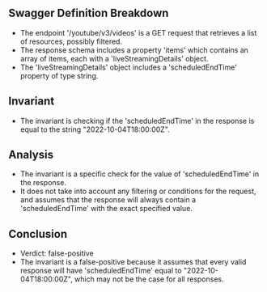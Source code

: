 ## Swagger Definition Breakdown
- The endpoint '/youtube/v3/videos' is a GET request that retrieves a list of resources, possibly filtered.
- The response schema includes a property 'items' which contains an array of items, each with a 'liveStreamingDetails' object.
- The 'liveStreamingDetails' object includes a 'scheduledEndTime' property of type string.

## Invariant
- The invariant is checking if the 'scheduledEndTime' in the response is equal to the string "2022-10-04T18:00:00Z".

## Analysis
- The invariant is a specific check for the value of 'scheduledEndTime' in the response.
- It does not take into account any filtering or conditions for the request, and assumes that the response will always contain a 'scheduledEndTime' with the exact specified value.

## Conclusion
- Verdict: false-positive
- The invariant is a false-positive because it assumes that every valid response will have 'scheduledEndTime' equal to "2022-10-04T18:00:00Z", which may not be the case for all responses.
